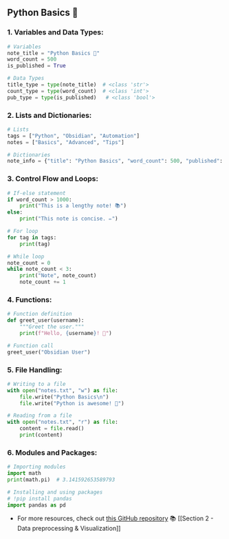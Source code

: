 ## **Python Basics** 🐍

### 1. **Variables and Data Types**:

```python
# Variables
note_title = "Python Basics 📝"
word_count = 500
is_published = True

# Data Types
title_type = type(note_title)  # <class 'str'>
count_type = type(word_count)  # <class 'int'>
pub_type = type(is_published)   # <class 'bool'>
```
### 2. **Lists and Dictionaries**:

```python
# Lists
tags = ["Python", "Obsidian", "Automation"]
notes = ["Basics", "Advanced", "Tips"]

# Dictionaries
note_info = {"title": "Python Basics", "word_count": 500, "published": True}
```
### 3. **Control Flow and Loops**:

```python
# If-else statement
if word_count > 1000:
    print("This is a lengthy note! 📚")
else:
    print("This note is concise. ✏️")

# For loop
for tag in tags:
    print(tag)

# While loop
note_count = 0
while note_count < 3:
    print("Note", note_count)
    note_count += 1
```
### 4. **Functions**:

```python
# Function definition
def greet_user(username):
    """Greet the user."""
    print(f"Hello, {username}! 👋")

# Function call
greet_user("Obsidian User")
```
### 5. **File Handling**:

```python
# Writing to a file
with open("notes.txt", "w") as file:
    file.write("Python Basics\n")
    file.write("Python is awesome! 🚀")

# Reading from a file
with open("notes.txt", "r") as file:
    content = file.read()
    print(content)
```
### 6. **Modules and Packages**:

```python
# Importing modules
import math
print(math.pi)  # 3.141592653589793

# Installing and using packages
# !pip install pandas
import pandas as pd
```

- For more resources, check out [this GitHub repository](https://github.com/AnasHany219/Python) 📚
[[Section 2 - Data preprocessing & Visualization]]